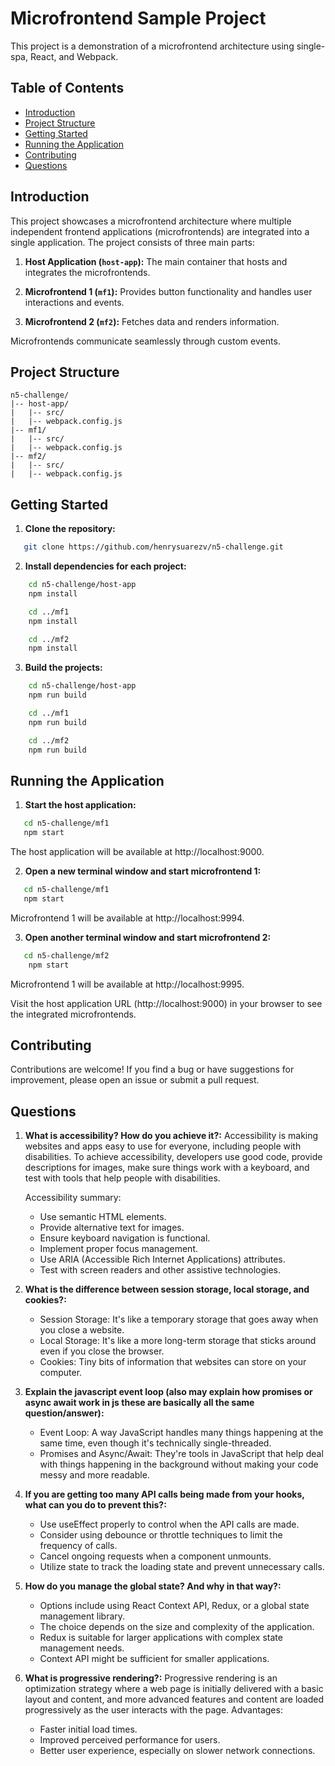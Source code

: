 # Microfrontend Sample Project

This project is a demonstration of a microfrontend architecture using single-spa, React, and Webpack.

## Table of Contents

- [Introduction](#introduction)
- [Project Structure](#project-structure)
- [Getting Started](#getting-started)
- [Running the Application](#running-the-application)
- [Contributing](#contributing)
- [Questions](#questions)

## Introduction

This project showcases a microfrontend architecture where multiple independent frontend applications (microfrontends) are integrated into a single application. The project consists of three main parts:

1. **Host Application (`host-app`):** The main container that hosts and integrates the microfrontends.

2. **Microfrontend 1 (`mf1`):** Provides button functionality and handles user interactions and events.

3. **Microfrontend 2 (`mf2`):** Fetches data and renders information.

Microfrontends communicate seamlessly through custom events.

## Project Structure

```plaintext
n5-challenge/
|-- host-app/
|   |-- src/
|   |-- webpack.config.js
|-- mf1/
|   |-- src/
|   |-- webpack.config.js
|-- mf2/
|   |-- src/
|   |-- webpack.config.js
```

## Getting Started

1. **Clone the repository:**

```bash
   git clone https://github.com/henrysuarezv/n5-challenge.git
```

2. **Install dependencies for each project:**
```bash
    cd n5-challenge/host-app
    npm install

    cd ../mf1
    npm install

    cd ../mf2
    npm install
```

3. **Build the projects:**
```bash
    cd n5-challenge/host-app
    npm run build

    cd ../mf1
    npm run build

    cd ../mf2
    npm run build
```

## Running the Application

1. **Start the host application:**
```bash
   cd n5-challenge/mf1
   npm start
```
The host application will be available at http://localhost:9000.

2. **Open a new terminal window and start microfrontend 1:**
```bash
   cd n5-challenge/mf1
   npm start
```
Microfrontend 1 will be available at http://localhost:9994.

3. **Open another terminal window and start microfrontend 2:**
```bash
   cd n5-challenge/mf2
    npm start
```
Microfrontend 1 will be available at http://localhost:9995.

Visit the host application URL (http://localhost:9000) in your browser to see the integrated microfrontends.

## Contributing

Contributions are welcome! If you find a bug or have suggestions for improvement, please open an issue or submit a pull request.

## Questions
1. **What is accessibility? How do you achieve it?:**
Accessibility is making websites and apps easy to use for everyone, including people with disabilities. To achieve accessibility, developers use good code, provide descriptions for images, make sure things work with a keyboard, and test with tools that help people with disabilities.

    Accessibility summary:
    - Use semantic HTML elements.
    - Provide alternative text for images.
    - Ensure keyboard navigation is functional.
    - Implement proper focus management.
    - Use ARIA (Accessible Rich Internet Applications) attributes.
    - Test with screen readers and other assistive technologies.

2. **What is the difference between session storage, local storage, and cookies?:**
    - Session Storage: It's like a temporary storage that goes away when you close a website.
    - Local Storage: It's like a more long-term storage that sticks around even if you close the browser.
    - Cookies: Tiny bits of information that websites can store on your computer.

3. **Explain the javascript event loop (also may explain how promises or async await work in js these are basically all the same question/answer):**
    - Event Loop: A way JavaScript handles many things happening at the same time, even though it's technically single-threaded.
    - Promises and Async/Await: They're tools in JavaScript that help deal with things happening in the background without making your code messy and more readable.

4. **If you are getting too many API calls being made from your hooks, what can you do to prevent this?:**
    - Use useEffect properly to control when the API calls are made.
    - Consider using debounce or throttle techniques to limit the frequency of calls.
    - Cancel ongoing requests when a component unmounts.
    - Utilize state to track the loading state and prevent unnecessary calls.

5. **How do you manage the global state? And why in that way?:**
    - Options include using React Context API, Redux, or a global state management library.
    - The choice depends on the size and complexity of the application.
    - Redux is suitable for larger applications with complex state management needs.
    - Context API might be sufficient for smaller applications.

6. **What is progressive rendering?:**
    Progressive rendering is an optimization strategy where a web page is initially delivered with a basic layout and content, and more advanced features and content are loaded progressively as the user interacts with the page.
    Advantages:
    - Faster initial load times.
    - Improved perceived performance for users.
    - Better user experience, especially on slower network connections.
